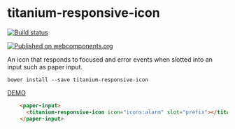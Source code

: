 # titanium-responsive-icon

[![Build status](https://ci.appveyor.com/api/projects/status/lks8c3upm568acqo/branch/master?svg=true)](https://ci.appveyor.com/project/aarondrabeck/titanium-responsive-icon/branch/master)

[![Published on webcomponents.org](https://img.shields.io/badge/webcomponents.org-published-blue.svg)](https://www.webcomponents.org/element/LssPolymerElements/titanium-responsive-icon)

An icon that responds to focused and error events when slotted into an input such as paper input. 

`bower install --save titanium-responsive-icon`

[ DEMO ](https://www.webcomponents.org/element/LssPolymerElements/titanium-responsive-icon)



<!---
```
<custom-element-demo>
  <template is="dom-bind">
    <script src="../webcomponentsjs/webcomponents-lite.js"></script>
    <link rel="import" href="demo/index.html">
    <x-demo></x-demo>
    <next-code-block></next-code-block>
  </template>
</custom-element-demo>
```
-->
```html
    <paper-input>
      <titanium-responsive-icon icon="icons:alarm" slot="prefix"></titanium-responsive-icon>
    </paper-input>
```
